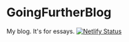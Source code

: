 # GoingFurtherBlog
My blog. It's for essays.
[![Netlify Status](https://api.netlify.com/api/v1/badges/50ef80f5-a170-45c6-813c-c53dc9632c03/deploy-status)](https://app.netlify.com/sites/goingfurther/deploys)
